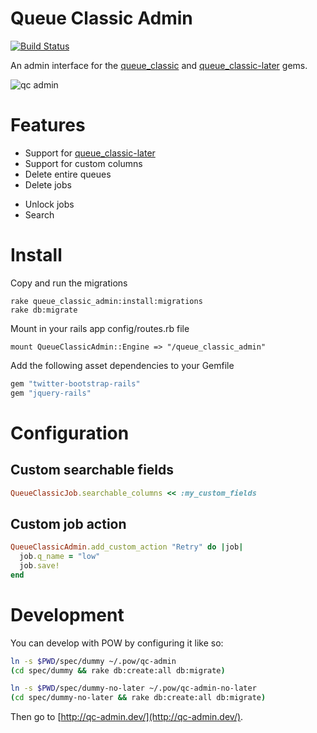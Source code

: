 # Queue Classic Admin

[![Build Status](https://travis-ci.org/rainforestapp/queue_classic_admin.png)](https://travis-ci.org/rainforestapp/queue_classic_admin)

An admin interface for the [queue_classic](https://github.com/ryandotsmith/queue_classic) and [queue_classic-later](https://github.com/dpiddy/queue_classic-later) gems.

![qc admin](https://f.cloud.github.com/assets/148622/865030/9b1b2610-f62e-11e2-8908-8c271bfe0f6c.png)


# Features

* Support for [queue_classic-later](https://github.com/dpiddy/queue_classic-later)
* Support for custom columns
* Delete entire queues
* Delete jobs
- Unlock jobs
- Search


# Install

Copy and run the migrations

    rake queue_classic_admin:install:migrations
    rake db:migrate

Mount in your rails app config/routes.rb file

    mount QueueClassicAdmin::Engine => "/queue_classic_admin"

Add the following asset dependencies to your Gemfile

```ruby
gem "twitter-bootstrap-rails"
gem "jquery-rails"
```

# Configuration

## Custom searchable fields

```ruby
QueueClassicJob.searchable_columns << :my_custom_fields

```

## Custom job action

```ruby
QueueClassicAdmin.add_custom_action "Retry" do |job|
  job.q_name = "low"
  job.save!
end
```

# Development

You can develop with POW by configuring it like so:

```bash
ln -s $PWD/spec/dummy ~/.pow/qc-admin
(cd spec/dummy && rake db:create:all db:migrate)

ln -s $PWD/spec/dummy-no-later ~/.pow/qc-admin-no-later
(cd spec/dummy-no-later && rake db:create:all db:migrate)
```

Then go to [http://qc-admin.dev/](http://qc-admin.dev/).
